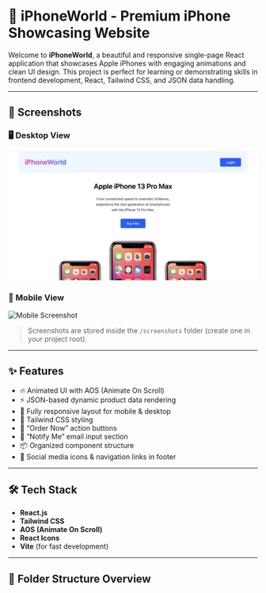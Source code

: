 # 📱 iPhoneWorld - Premium iPhone Showcasing Website

Welcome to **iPhoneWorld**, a beautiful and responsive single-page React application that showcases Apple iPhones with engaging animations and clean UI design. This project is perfect for learning or demonstrating skills in frontend development, React, Tailwind CSS, and JSON data handling.

---


## 📸 Screenshots

### 🖥️ Desktop View

![Desktop Screenshot](./src/assets/Desktop-view.png)

### 📱 Mobile View

![Mobile Screenshot](screenshots/mobile-view.png)

> Screenshots are stored inside the `/screenshots` folder (create one in your project root).

---

## ✨ Features

- 🔥 Animated UI with AOS (Animate On Scroll)
- ⚡ JSON-based dynamic product data rendering
- 📱 Fully responsive layout for mobile & desktop
- 🎨 Tailwind CSS styling
- 🛒 “Order Now” action buttons
- 📧 “Notify Me” email input section
- 📦 Organized component structure
- 🔗 Social media icons & navigation links in footer

---

## 🛠️ Tech Stack

- **React.js**
- **Tailwind CSS**
- **AOS (Animate On Scroll)**
- **React Icons**
- **Vite** (for fast development)

---

## 📁 Folder Structure Overview

